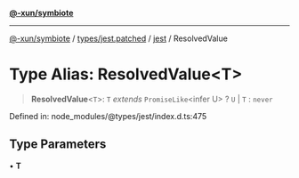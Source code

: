 [**@-xun/symbiote**](../../../../../README.md)

***

[@-xun/symbiote](../../../../../README.md) / [types/jest.patched](../../../README.md) / [jest](../README.md) / ResolvedValue

# Type Alias: ResolvedValue\<T\>

> **ResolvedValue**\<`T`\>: `T` *extends* `PromiseLike`\<infer U\> ? `U` \| `T` : `never`

Defined in: node\_modules/@types/jest/index.d.ts:475

## Type Parameters

• **T**
